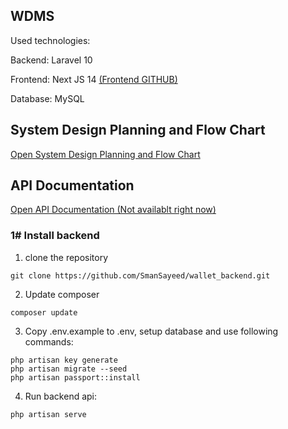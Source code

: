 
## WDMS 
Used technologies:

Backend: Laravel 10

Frontend: Next JS 14
[(Frontend GITHUB)]()

Database: MySQL


## System Design Planning and Flow Chart

[Open  System Design Planning and Flow Chart](https://alert-sidewalk-474.notion.site/317c4b194a754e1caa2b1e9c4e3d549c?v=44e88655acb1457d945f8bcabb731ee2&pvs=4)

## API Documentation
[Open API Documentation (Not availablt right now)]()


### 1# Install backend
1. clone the repository
``` 
git clone https://github.com/SmanSayeed/wallet_backend.git
```
2. Update composer
```
composer update
```
3. Copy .env.example to .env, setup database and use following commands:
```
php artisan key generate
php artisan migrate --seed
php artisan passport::install
```
4. Run backend api:
```
php artisan serve
```
